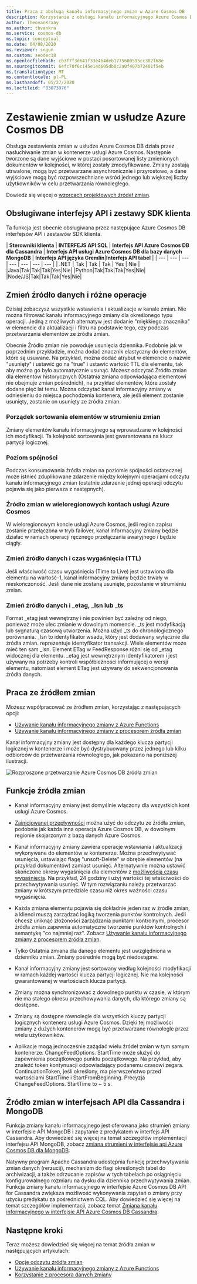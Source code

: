 ```yaml
---
title: Praca z obsługą kanału informacyjnego zmian w Azure Cosmos DB
description: Korzystanie z obsługi kanału informacyjnego Azure Cosmos DB zmiany w celu śledzenia zmian w dokumentach, przetwarzania opartego na zdarzeniach, takich jak wyzwalacze i utrzymywania aktualności pamięci podręcznych i systemów analitycznych
author: TheovanKraay
ms.author: thvankra
ms.service: cosmos-db
ms.topic: conceptual
ms.date: 04/08/2020
ms.reviewer: sngun
ms.custom: seodec18
ms.openlocfilehash: cb3f7f3d641f33e4b4deb1775600595cc382f68e
ms.sourcegitcommit: 64fc70f6c145e14d605db0c2a0f407b72401f5eb
ms.translationtype: MT
ms.contentlocale: pl-PL
ms.lasthandoff: 05/27/2020
ms.locfileid: "83873976"
---
```

# <a name="change-feed-in-azure-cosmos-db"></a>Zestawienie zmian w usłudze Azure Cosmos DB

Obsługa zestawienia zmian w usłudze Azure Cosmos DB działa przez nasłuchiwanie zmian w kontenerze usługi Azure Cosmos. Następnie tworzone są dane wyjściowe w postaci posortowanej listy zmienionych dokumentów w kolejności, w której zostały zmodyfikowane. Zmiany zostają utrwalone, mogą być przetwarzane asynchronicznie i przyrostowo, a dane wyjściowe mogą być rozpowszechniane wśród jednego lub większej liczby użytkowników w celu przetwarzania równoległego.

Dowiedz się więcej o [wzorcach projektowych źródeł zmian](change-feed-design-patterns.md).

## <a name="supported-apis-and-client-sdks"></a>Obsługiwane interfejsy API i zestawy SDK klienta

Ta funkcja jest obecnie obsługiwana przez następujące Azure Cosmos DB interfejsów API i zestawów SDK klienta.

| **Sterowniki klienta** | **INTERFEJS API SQL** | **Interfejs API Azure Cosmos DB dla Cassandra** | **Interfejs API usługi Azure Cosmos DB dla bazy danych MongoDB** | **Interfejs API języka Gremlin**|**Interfejs API tabel** |
| --- | --- | --- | --- | --- | --- | --- |
| .NET | Tak | Tak | Tak | Yes | Nie |
|Java|Tak|Tak|Tak|Yes|Nie|
|Python|Tak|Tak|Tak|Yes|Nie|
|Node/JS|Tak|Tak|Tak|Yes|Nie|

## <a name="change-feed-and-different-operations"></a>Zmień źródło danych i różne operacje

Dzisiaj zobaczysz wszystkie wstawienia i aktualizacje w kanale zmian. Nie można filtrować kanału informacyjnego zmiany dla określonego typu operacji. Jedną z możliwych alternatyw jest dodanie "miękkiego znacznika" w elemencie dla aktualizacji i filtru na podstawie tego, czy podczas przetwarzania elementów ze źródła zmian.

Obecnie Źródło zmian nie powoduje usunięcia dziennika. Podobnie jak w poprzednim przykładzie, można dodać znacznik elastyczny do elementów, które są usuwane. Na przykład, można dodać atrybut w elemencie o nazwie "usunięty" i ustawić go na "true" i ustawić wartość TTL dla elementu, tak aby można go było automatycznie usunąć. Możesz odczytać Źródło zmian dla elementów historycznych (Ostatnia zmiana odpowiadająca elementowi nie obejmuje zmian pośrednich), na przykład elementów, które zostały dodane pięć lat temu. Można odczytać kanał informacyjny zmiany w odniesieniu do miejsca pochodzenia kontenera, ale jeśli element zostanie usunięty, zostanie on usunięty ze źródła zmian.

### <a name="sort-order-of-items-in-change-feed"></a>Porządek sortowania elementów w strumieniu zmian

Zmiany elementów kanału informacyjnego są wprowadzane w kolejności ich modyfikacji. Ta kolejność sortowania jest gwarantowana na klucz partycji logicznej.

### <a name="consistency-level"></a>Poziom spójności

Podczas konsumowania źródła zmian na poziomie spójności ostatecznej może istnieć zduplikowane zdarzenie między kolejnymi operacjami odczytu kanału informacyjnego zmian (ostatnie zdarzenie jednej operacji odczytu pojawia się jako pierwsza z następnych).

### <a name="change-feed-in-multi-region-azure-cosmos-accounts"></a>Źródło zmian w wieloregionowych kontach usługi Azure Cosmos

W wieloregionowym koncie usługi Azure Cosmos, jeśli region zapisu zostanie przełączona w tryb failover, kanał informacyjny zmiany będzie działać w ramach operacji ręcznego przełączania awaryjnego i będzie ciągły.

### <a name="change-feed-and-time-to-live-ttl"></a>Zmień źródło danych i czas wygaśnięcia (TTL)

Jeśli właściwość czasu wygaśnięcia (Time to Live) jest ustawiona dla elementu na wartość-1, kanał informacyjny zmiany będzie trwały w nieskończoność. Jeśli dane nie zostaną usunięte, pozostanie w strumieniu zmian.  

### <a name="change-feed-and-_etag-_lsn-or-_ts"></a>Zmień źródło danych i _etag, _lsn lub _ts

Format _etag jest wewnętrzny i nie powinien być zależny od niego, ponieważ może ulec zmianie w dowolnym momencie. _ts jest modyfikacją lub sygnaturą czasową utworzenia. Można użyć _ts do chronologicznego porównania. _lsn to identyfikator wsadu, który jest dodawany wyłącznie dla źródła zmian. reprezentuje identyfikator transakcji. Wiele elementów może mieć ten sam _lsn. Element ETag w FeedResponse różni się od _etag widocznej dla elementu. _etag jest wewnętrznym identyfikatorem i jest używany na potrzeby kontroli współbieżności informującej o wersji elementu, natomiast element ETag jest używany do sekwencjonowania źródła danych.

## <a name="working-with-change-feed"></a>Praca ze źródłem zmian

Możesz współpracować ze źródłem zmian, korzystając z następujących opcji:

* [Używanie kanału informacyjnego zmiany z Azure Functions](change-feed-functions.md)
* [Używanie kanału informacyjnego zmiany z procesorem źródła zmian](change-feed-processor.md) 

Kanał informacyjny zmiany jest dostępny dla każdego klucza partycji logicznej w kontenerze i może być dystrybuowany przez jednego lub kilku odbiorców do przetwarzania równoległego, jak pokazano na poniższej ilustracji.

![Rozproszone przetwarzanie Azure Cosmos DB źródła zmian](./media/change-feed/changefeedvisual.png)

## <a name="features-of-change-feed"></a>Funkcje źródła zmian

* Kanał informacyjny zmiany jest domyślnie włączony dla wszystkich kont usługi Azure Cosmos.

* [Zainicjowanej przepływności](request-units.md) można użyć do odczytu ze źródła zmian, podobnie jak każda inna operacja Azure Cosmos DB, w dowolnym regionie skojarzonym z bazą danych Azure Cosmos.

* Kanał informacyjny zmiany zawiera operacje wstawiania i aktualizacji wykonywane do elementów w kontenerze. Można przechwytywać usunięcia, ustawiając flagę "unsoft-Delete" w obrębie elementów (na przykład dokumentów) zamiast usunięć. Alternatywnie można ustawić skończone okresy wygaśnięcia dla elementów z [możliwością czasu wygaśnięcia](time-to-live.md). Na przykład, 24 godziny i użyj wartości tej właściwości do przechwytywania usunięć. W tym rozwiązaniu należy przetwarzać zmiany w krótszym przedziale czasu niż okres ważności czasu wygaśnięcia.

* Każda zmiana elementu pojawia się dokładnie jeden raz w źródle zmian, a klienci muszą zarządzać logiką tworzenia punktów kontrolnych. Jeśli chcesz uniknąć złożoności zarządzania punktami kontrolnymi, procesor źródła zmian zapewnia automatyczne tworzenie punktów kontrolnych i semantykę "co najmniej raz". Zobacz [Używanie kanału informacyjnego zmiany z procesorem źródła zmian](change-feed-processor.md).

* Tylko Ostatnia zmiana dla danego elementu jest uwzględniona w dzienniku zmian. Zmiany pośrednie mogą być niedostępne.

* Kanał informacyjny zmiany jest sortowany według kolejności modyfikacji w ramach każdej wartości klucza partycji logicznej. Nie ma kolejności gwarantowanej w wartościach klucza partycji.

* Zmiany można synchronizować z dowolnego punktu w czasie, w którym nie ma stałego okresu przechowywania danych, dla którego zmiany są dostępne.

* Zmiany są dostępne równolegle dla wszystkich kluczy partycji logicznych kontenera usługi Azure Cosmos. Dzięki tej możliwości zmiany z dużych kontenerów mogą być przetwarzane równolegle przez wielu użytkowników.

* Aplikacje mogą jednocześnie zażądać wielu źródeł zmian w tym samym kontenerze. ChangeFeedOptions. StartTime może służyć do zapewnienia początkowego punktu początkowego. Na przykład, aby znaleźć token kontynuacji odpowiadający podanemu czasowi zegara. ContinuationToken, jeśli określony, ma pierwszeństwo przed wartościami StartTime i StartFromBeginning. Precyzja ChangeFeedOptions. StartTime to ~ 5 s.

## <a name="change-feed-in-apis-for-cassandra-and-mongodb"></a>Źródło zmian w interfejsach API dla Cassandra i MongoDB

Funkcja zmiany kanału informacyjnego jest oferowana jako strumień zmiany w interfejsie API MongoDB i zapytanie z predykatem w interfejs API Cassandra. Aby dowiedzieć się więcej na temat szczegółów implementacji interfejsu API MongoDB, zobacz [zmiana strumieni w interfejsie api Azure Cosmos DB dla MongoDB](mongodb-change-streams.md).

Natywny program Apache Cassandra udostępnia funkcję przechwytywania zmian danych (rerzucij), mechanizm do flagi określonych tabel do archiwizacji, a także odrzucanie zapisów w tych tabelach po osiągnięciu konfigurowalnego rozmiaru na dysku dla dziennika przechwytywania zmian. Funkcja zmiany kanału informacyjnego w interfejsie Azure Cosmos DB API for Cassandra zwiększa możliwość wykonywania zapytań o zmiany przy użyciu predykatu za pośrednictwem CQL. Aby dowiedzieć się więcej na temat szczegółów implementacji, zobacz temat [Zmiana kanału informacyjnego w interfejsie API Azure Cosmos DB Cassandra](cassandra-change-feed.md).

## <a name="next-steps"></a>Następne kroki

Teraz możesz dowiedzieć się więcej na temat źródła zmian w następujących artykułach:

* [Opcje odczytu źródła zmian](read-change-feed.md)
* [Używanie kanału informacyjnego zmiany z Azure Functions](change-feed-functions.md)
* [Korzystanie z procesora danych zmiany](change-feed-processor.md)
